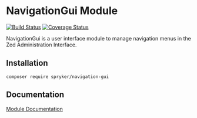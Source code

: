 # NavigationGui Module
[![Build Status](https://travis-ci.org/spryker/NavigationGui.svg)](https://travis-ci.org/spryker/NavigationGui)
[![Coverage Status](https://coveralls.io/repos/github/spryker/NavigationGui/badge.svg)](https://coveralls.io/github/spryker/NavigationGui)

NavigationGui is a user interface module to manage navigation menus in the Zed Administration Interface.

## Installation

```
composer require spryker/navigation-gui
```

## Documentation

[Module Documentation](https://academy.spryker.com/developing_with_spryker/module_guide/yves_components/navigation/navigation.html)
